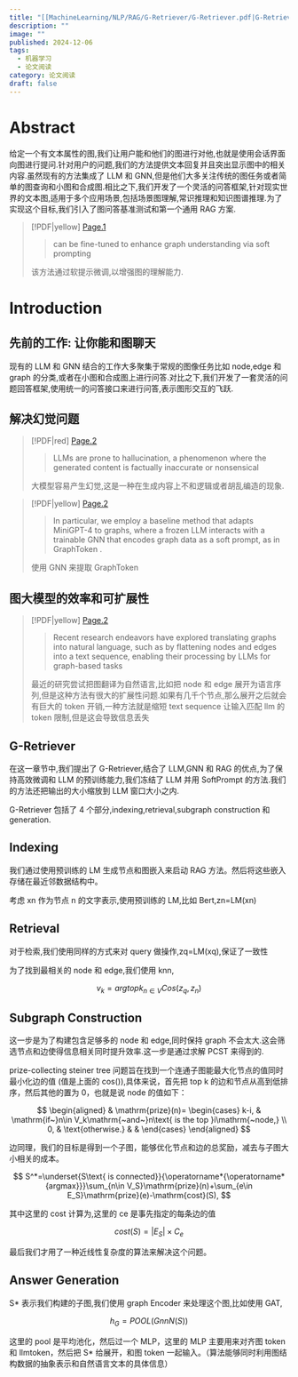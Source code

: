 ```yaml
---
title: "[[MachineLearning/NLP/RAG/G-Retriever/G-Retriever.pdf|G-Retriever]]"
description: ""
image: ""
published: 2024-12-06
tags:
  - 机器学习
  - 论文阅读
category: 论文阅读
draft: false
---
```


# Abstract

给定一个有文本属性的图,我们让用户能和他们的图进行对他,也就是使用会话界面向图进行提问.针对用户的问题,我们的方法提供文本回复并且突出显示图中的相关内容.虽然现有的方法集成了 LLM 和 GNN,但是他们大多关注传统的图任务或者简单的图查询和小图和合成图.相比之下,我们开发了一个灵活的问答框架,针对现实世界的文本图,适用于多个应用场景,包括场景图理解,常识推理和知识图谱推理.为了实现这个目标,我们引入了图问答基准测试和第一个通用 RAG 方案.

> [!PDF|yellow] [Page.1](MachineLearning/NLP/RAG/G-Retriever/G-Retriever.pdf#page=1&selection=67,6,67,73&color=yellow)
>
> > can be fine-tuned to enhance graph understanding via soft prompting
>
> 该方法通过软提示微调,以增强图的理解能力.

# Introduction

## 先前的工作: 让你能和图聊天

现有的 LLM 和 GNN 结合的工作大多聚集于常规的图像任务比如 node,edge 和 graph 的分类,或者在小图和合成图上进行问答.对比之下,我们开发了一套灵活的问题回答框架,使用统一的问答接口来进行问答,表示图形交互的飞跃.

## 解决幻觉问题

> [!PDF|red] [Page.2](MachineLearning/NLP/RAG/G-Retriever/G-Retriever.pdf#page=2&selection=197,0,198,56&color=red)
>
> > LLMs are prone to hallucination, a phenomenon where the generated content is factually inaccurate or nonsensical
>
>大模型容易产生幻觉,这是一种在生成内容上不和逻辑或者胡乱编造的现象.

> [!PDF|yellow] [Page.2](MachineLearning/NLP/RAG/G-Retriever/G-Retriever.pdf#page=2&selection=202,16,212,2&color=yellow)
>
> > In particular, we employ a baseline method that adapts MiniGPT-4 to graphs, where a frozen LLM interacts with a trainable GNN that encodes graph data as a soft prompt, as in GraphToken .
>
>  使用 GNN 来提取 GraphToken

## 图大模型的效率和可扩展性

> [!PDF|yellow] [Page.2](MachineLearning/NLP/RAG/G-Retriever/G-Retriever.pdf#page=2&selection=223,1,226,55&color=yellow)
>
> > Recent research endeavors have explored translating graphs into natural language, such as by flattening nodes and edges into a text sequence, enabling their processing by LLMs for graph-based tasks
>
>最近的研究尝试把图翻译为自然语言,比如把 node 和 edge 展开为语言序列,但是这种方法有很大的扩展性问题.如果有几千个节点,那么展开之后就会有巨大的 token 开销,一种方法就是缩短 text sequence 让输入匹配 llm 的 token 限制,但是这会导致信息丢失

## G-Retriever

在这一章节中,我们提出了 G-Retriever,结合了 LLM,GNN 和 RAG 的优点,为了保持高效微调和 LLM 的预训练能力,我们冻结了 LLM 并用 SoftPrompt 的方法.我们的方法还把输出的大小缩放到 LLM 窗口大小之内.

G-Retriever 包括了 4 个部分,indexing,retrieval,subgraph construction 和 generation.

## Indexing

我们通过使用预训练的 LM 生成节点和图嵌入来启动 RAG 方法。然后将这些嵌入存储在最近邻数据结构中。

考虑 xn 作为节点 n 的文字表示,使用预训练的 LM,比如 Bert,zn=LM(xn)

## Retrieval

对于检索,我们使用同样的方式来对 query 做操作,zq=LM(xq),保证了一致性

为了找到最相关的 node 和 edge,我们使用 knn,

$$
v_{k} = argtopk_{n \in V}Cos(z_{q},z_{n})
$$

## Subgraph Construction

这一步是为了构建包含足够多的 node 和 edge,同时保持 graph 不会太大.这会筛选节点和边使得信息相关同时提升效率.这一步是通过求解 PCST 来得到的.

prize-collecting steiner tree 问题旨在找到一个连通子图能最大化节点的值同时最小化边的值 (值是上面的 cos()),具体来说，首先把 top k 的边和节点从高到低排序，然后其他的置为 0，也就是说 node 的值如下：

$$
\begin{aligned}
 & \mathrm{prize}(n)=
\begin{cases}
k-i, & \mathrm{if~}n\in V_k\mathrm{~and~}n\text{ is the top }i\mathrm{~node,} \\
0, & \text{otherwise.} & & 
\end{cases}
\end{aligned}
$$

边同理，我们的目标是得到一个子图，能够优化节点和边的总奖励，减去与子图大小相关的成本。

$$
S^*=\underset{S\text{ is connected}}{\operatorname*{\operatorname*{argmax}}}\sum_{n\in V_S}\mathrm{prize}(n)+\sum_{e\in E_S}\mathrm{prize}(e)-\mathrm{cost}(S),
$$

其中这里的 cost 计算为,这里的 ce 是事先指定的每条边的值

$$
cost(S) = |E_{S}|\times{C_{e}}
$$

最后我们才用了一种近线性复杂度的算法来解决这个问题。

## Answer Generation

S\* 表示我们构建的子图,我们使用 graph Encoder 来处理这个图,比如使用 GAT,

$$
h_{G} = POOL(Gnn{N}(S))
$$

这里的 pool 是平均池化，然后过一个 MLP，这里的 MLP 主要用来对齐图 token 和 llmtoken，然后把 S\* 给展开，和图 token 一起输入。（算法能够同时利用图结构数据的抽象表示和自然语言文本的具体信息）

